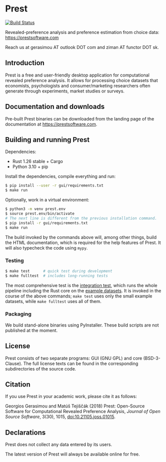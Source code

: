 # Prest

[![Build Status](https://travis-ci.org/prestsoftware/prest.svg?branch=master)](https://travis-ci.org/prestsoftware/prest)

Revealed-preference analysis and preference estimation from choice data: https://prestsoftware.com

Reach us at gerasimou AT outlook DOT com  and  ziman AT functor DOT sk.

## Introduction

Prest is a free and user-friendly desktop application for computational revealed
preference analysis. It allows for processing choice datasets that economists,
psychologists and consumer/marketing researchers often generate through
experiments, market studies or surveys.

## Documentation and downloads

Pre-built Prest binaries can be downloaded from the landing page of the
documentation at https://prestsoftware.com.

## Building and running Prest

Dependencies:
* Rust 1.26 stable + Cargo
* Python 3.10 + pip

Install the dependencies, compile everything and run:

```bash
$ pip install --user -r gui/requirements.txt
$ make run
```

Optionally, work in a virtual environment:

```bash
$ python3 -m venv prest.env
$ source prest.env/bin/activate
# The next line is different from the previous installation command.
$ pip install -r gui/requirements.txt
$ make run
```

The build invoked by the commands above will, among other things, build the
HTML documentation, which is required for the help features of Prest.  It will
also typecheck the code using `mypy`.

### Testing

```bash
$ make test      # quick test during development
$ make fulltest  # includes long-running tests
```

The most comprehensive test is the [integration
test](https://github.com/prestsoftware/prest/blob/master/gui/test/integration_test.py),
which runs the whole pipeline including the Rust core on the [example
datasets](https://github.com/prestsoftware/prest/tree/master/docs/src/_static/examples).
It is invoked in the course of the above commands; `make test` uses only the small
example datasets, while `make fulltest` uses all of them.

### Packaging

We build stand-alone binaries using PyInstaller. These build scripts are not
published at the moment.

## License

Prest consists of two separate programs: GUI (GNU GPL) and core (BSD-3-Clause).
The full license texts can be found in the corresponding subdirectories of the source code.

## Citation

If you use Prest in your academic work, please cite it as follows:

Georgios Gerasimou and Matúš Tejiščák (2018) Prest: Open-Source Software for Computational Revealed Preference Analysis, _Journal of Open Source Software_, 3(30), 1015, [doi:10.21105.joss.01015](https://doi.org/10.21105/joss.01015).

## Declarations

Prest does not collect any data entered by its users.

The latest version of Prest will always be available online for free.
